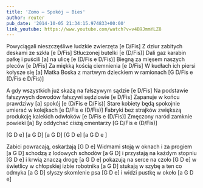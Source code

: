 ```yaml
---
title: 'Zomo – Spokój – Bies'
author: reuter
pub_date: '2014-10-05 21:34:15.974833+00:00'
link_youtube: https://www.youtube.com/watch?v=v4B9JmmYLZ8
---
```


Powyciągali nieszczęśliwe ludzkie zwierzęta [e D/Fis]
Z dziur zabitych deskami ze szkła [e D/Fis]
Stłuczonej butelki [e (D/Fis)]
Dali gaz karabin pałkę i puścili [a]
na ulicę [e (D/Fis e D/Fis)]
Biegną za mięsem naszych pleców [e D/Fis]
Za miękką kością ciemnienia [e D/Fis]
W kudłach ich piersi kołysze się [a]
Matka Boska z martwym dzieckiem w ramionach [G D/Fis e (D/Fis e D/Fis)]

A gdy wszystkich już skażą na fałszywym sądzie [e D/Fis]
Na podstawie fałszywych dowodów fałszywi sędziowie [e D/Fis]
Zapanuje w końcu prawdziwy [a]
spokój [e (D/Fis e D/Fis)]
Stare kobiety będą spokojnie umierać w kolejkach [e D/Fis e (D/Fis)]
Fabryki bez strajków zwiększą produkcję kalekich odwłoków [e D/Fis e (D/Fis)]
Zmęczony naród zamknie powieki [a]
By oddychać ciszą cmentarzy [G D/Fis e (D/Fis)]

[G D e]
[a G D]
[a G D]
[G D e]
[a G D e ]

Zabici powracają, oskarżają [G D e]
Widmami stoją w oknach i za progiem [a G D]
schodzą z lodowych schodów [a G D]
i przystają na każdym stopniu [G D e]
i krwią znaczą drogę [a G D e]
pokazują na serce na czoło [G D e]
w świetlicy w chłopskiej izbie robotnika [a G D]
stukają w szybę a ten co odmyka [a G D]
słyszy skomlenie psa [G D e]
i widzi pustkę w około [a G D e]